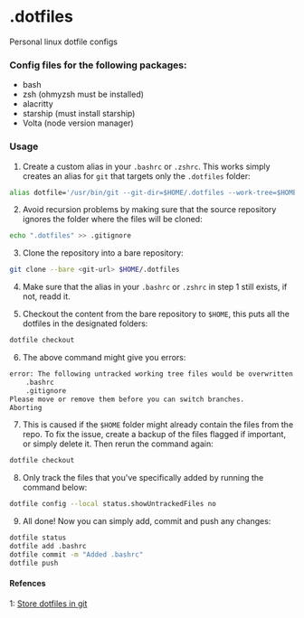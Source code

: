 # .dotfiles
Personal linux dotfile configs

### Config files for the following packages:

- bash
- zsh (ohmyzsh must be installed)
- alacritty
- starship (must install starship)
- Volta (node version manager)

### Usage

1. Create a custom alias in your `.bashrc` or `.zshrc`. This works simply creates an alias for `git` that targets only the `.dotfiles` folder:
```bash
alias dotfile='/usr/bin/git --git-dir=$HOME/.dotfiles --work-tree=$HOME'
```

2. Avoid recursion problems by making sure that the source repository ignores the folder where the files will be cloned:
```bash
echo ".dotfiles" >> .gitignore
```

3. Clone the repository into a bare repository:
```bash
git clone --bare <git-url> $HOME/.dotfiles
```

4. Make sure that the alias in your `.bashrc` or `.zshrc` in step 1 still exists, if not, readd it.

5. Checkout the content from the bare repository to `$HOME`, this puts all the dotfiles in the designated folders:
```bash
dotfile checkout
```

6. The above command might give you errors:
```bash
error: The following untracked working tree files would be overwritten by checkout:
    .bashrc
    .gitignore
Please move or remove them before you can switch branches.
Aborting
```

7. This is caused if the `$HOME` folder might already contain the files from the repo. To fix the issue, create a backup of the files flagged if important, or simply delete it. Then rerun the command again:
```bash
dotfile checkout
```

8. Only track the files that you've specifically added by running the command below:
```bash
dotfile config --local status.showUntrackedFiles no
```

9. All done! Now you can simply add, commit and push any changes:
```bash
dotfile status
dotfile add .bashrc
dotfile commit -m "Added .bashrc"
dotfile push
```

#### Refences
1: [Store dotfiles in git](https://www.atlassian.com/git/tutorials/dotfiles)
